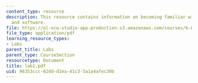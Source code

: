 ```yaml
---
content_type: resource
description: This resource contains information on becoming familiar with the hardware
  and software.
file: https://ol-ocw-studio-app-production.s3.amazonaws.com/courses/6-071j-introduction-to-electronics-signals-and-measurement-spring-2006/96353ccc62ddd1ea41c35a1a4afec30b_lab1.pdf
file_type: application/pdf
learning_resource_types:
- Labs
parent_title: Labs
parent_type: CourseSection
resourcetype: Document
title: lab1.pdf
uid: 96353ccc-62dd-d1ea-41c3-5a1a4afec30b
---
```

